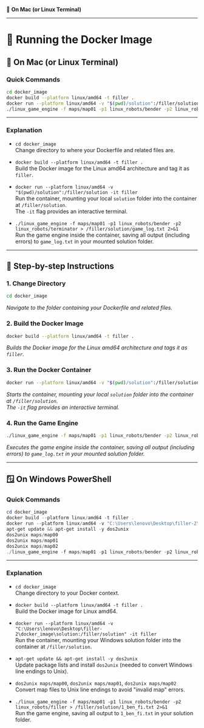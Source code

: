🍏 **On Mac (or Linux Terminal)**
<br>

---

# 🚀 Running the Docker Image

## 🍏 **On Mac (or Linux Terminal)**

### **Quick Commands**

```sh
cd docker_image
docker build --platform linux/amd64 -t filler .
docker run --platform linux/amd64 -v "$(pwd)/solution":/filler/solution -it filler
./linux_game_engine -f maps/map01 -p1 linux_robots/bender -p2 linux_robots/terminator > /filler/solution/game_log.txt 2>&1
```

---

### **Explanation**

- `cd docker_image`  
    Change directory to where your Dockerfile and related files are.

- `docker build --platform linux/amd64 -t filler .`  
    Build the Docker image for the Linux amd64 architecture and tag it as `filler`.

- `docker run --platform linux/amd64 -v "$(pwd)/solution":/filler/solution -it filler`  
    Run the container, mounting your local `solution` folder into the container at `/filler/solution`.  
    The `-it` flag provides an interactive terminal.

- `./linux_game_engine -f maps/map01 -p1 linux_robots/bender -p2 linux_robots/terminator > /filler/solution/game_log.txt 2>&1`  
    Run the game engine inside the container, saving all output (including errors) to `game_log.txt` in your mounted solution folder.

---

## 📝 **Step-by-step Instructions**

### 1. Change Directory

```sh
cd docker_image
```

_Navigate to the folder containing your Dockerfile and related files._

### 2. Build the Docker Image

```sh
docker build --platform linux/amd64 -t filler .
```

_Builds the Docker image for the Linux amd64 architecture and tags it as `filler`._

### 3. Run the Docker Container

```sh
docker run --platform linux/amd64 -v "$(pwd)/solution":/filler/solution -it filler
```

_Starts the container, mounting your local `solution` folder into the container at `/filler/solution`.<br>
The `-it` flag provides an interactive terminal._

### 4. Run the Game Engine

```sh
./linux_game_engine -f maps/map01 -p1 linux_robots/bender -p2 linux_robots/terminator > /filler/solution/game_log.txt 2>&1
```

_Executes the game engine inside the container, saving all output (including errors) to `game_log.txt` in your mounted solution folder._

---

## 🪟 **On Windows PowerShell**

### **Quick Commands**

```powershell
cd docker_image
docker build --platform linux/amd64 -t filler .
docker run --platform linux/amd64 -v "C:\Users\lenovo\Desktop\filler-2\docker_image\solution:/filler/solution" -it filler
apt-get update && apt-get install -y dos2unix
dos2unix maps/map00
dos2unix maps/map01
dos2unix maps/map02
./linux_game_engine -f maps/map01 -p1 linux_robots/bender -p2 linux_robots/filler > /filler/solution/1_ben_fi.txt 2>&1
```

---

### **Explanation**

- `cd docker_image`  
    Change directory to your Docker context.

- `docker build --platform linux/amd64 -t filler .`  
    Build the Docker image for Linux amd64.

- `docker run --platform linux/amd64 -v "C:\Users\lenovo\Desktop\filler-2\docker_image\solution:/filler/solution" -it filler`  
    Run the container, mounting your Windows solution folder into the container at `/filler/solution`.

- `apt-get update && apt-get install -y dos2unix`  
    Update package lists and install `dos2unix` (needed to convert Windows line endings to Unix).

- `dos2unix maps/map00`, `dos2unix maps/map01`, `dos2unix maps/map02`  
    Convert map files to Unix line endings to avoid "invalid map" errors.

- `./linux_game_engine -f maps/map01 -p1 linux_robots/bender -p2 linux_robots/filler > /filler/solution/1_ben_fi.txt 2>&1`  
    Run the game engine, saving all output to `1_ben_fi.txt` in your solution folder.
